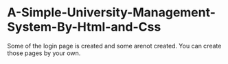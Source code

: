 # A-Simple-University-Management-System-By-Html-and-Css
Some of the login page is created and some arenot created. You can create those pages by your own.

